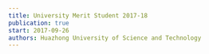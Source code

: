```yaml
---
title: University Merit Student 2017-18
publication: true
start: 2017-09-26
authors: Huazhong University of Science and Technology
---
```

